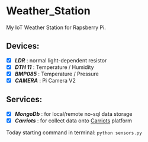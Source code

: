# Weather_Station

My IoT Weather Station for Rapsberry Pi.


## Devices:
- [x] _**LDR**_ : normal light-dependent resistor
- [x] _**DTH 11**_ : Temperature / Humidity
- [X] _**BMP085**_ : Temperature / Pressure
- [x] _**CAMERA**_ : Pi Camera V2

## Services:
- [X] _**MongoDb**_ : for local/remote no-sql data storage
- [X] _**Carriots**_ : for collect data onto [Carriots](http://www.carriots.com) platform

Today starting command in terminal: ``python sensors.py``

